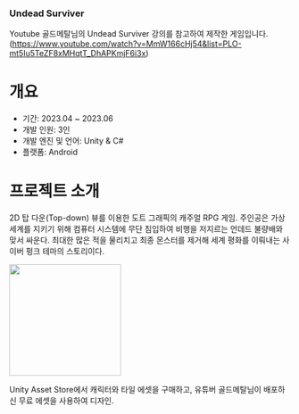 ### Undead Surviver

Youtube 골드메탈님의 Undead Surviver 강의를 참고하여 제작한 게임입니다. 
(https://www.youtube.com/watch?v=MmW166cHj54&list=PLO-mt5Iu5TeZF8xMHqtT_DhAPKmjF6i3x)

# 개요
- 기간: 2023.04 ~ 2023.06
- 개발 인원: 3인
- 개발 엔진 및 언어: Unity & C#
- 플랫폼: Android

# 프로젝트 소개
2D 탑 다운(Top-down) 뷰를 이용한 도트 그래픽의 캐주얼 RPG 게임.  주인공은 가상 세계를 지키기 위해  컴퓨터 시스템에 무단 침입하여 비행을 저지르는 언데드 불량배와 맞서 싸운다. 최대한 많은 적을 물리치고 최종 몬스터를 제거해 세계 평화를 이뤄내는 사이버 펑크 테마의 스토리이다.

<img src = "https://github.com/dlswh/UndeadSurviver/assets/134590362/03b0f942-a39e-49db-a8ab-4e545f5f0586.png" width = "200" height = "200">

Unity Asset Store에서 캐릭터와 타일 에셋을 구매하고, 유튜버 골드메탈님이 배포하신 무료 에셋을 사용하여 디자인. 
